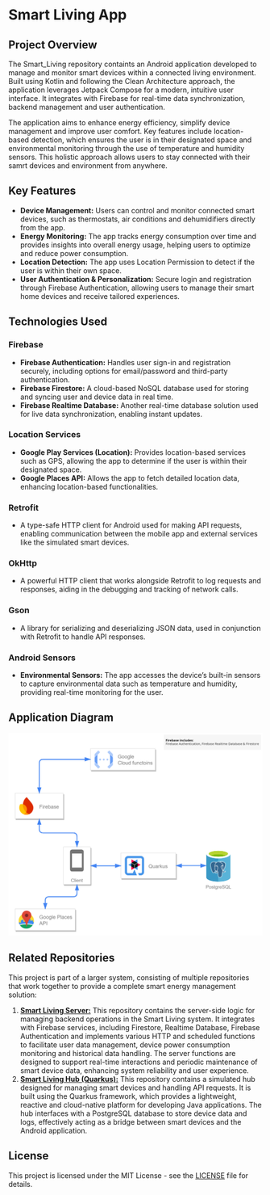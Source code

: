 # Smart Living App

## Project Overview

The Smart_Living repository containts an Android application developed to manage and monitor smart devices within a connected living environment. Built using Kotlin and following the Clean Architecture approach, the application leverages Jetpack Compose for a modern, intuitive user interface. It integrates with Firebase for real-time data synchronization, backend management and user authentication.

The application aims to enhance energy efficiency, simplify device management and improve user comfort. Key features include location-based detection, which ensures the user is in their designated space and environmental monitoring through the use of temperature and humidity sensors. This holistic approach allows users to stay connected with their samrt devices and environment from anywhere.

## Key Features

- **Device Management:** Users can control and monitor connected smart devices, such as thermostats, air conditions and dehumidifiers directly from the app.
- **Energy Monitoring:** The app tracks energy consumption over time and provides insights into overall energy usage, helping users to optimize and reduce power consumption.
- **Location Detection:** The app uses Location Permission to detect if the user is within their own space.
- **User Authentication & Personalization:** Secure login and registration through Firebase Authentication, allowing users to manage their smart home devices and receive tailored experiences.

## Technologies Used

### Firebase

- **Firebase Authentication:** Handles user sign-in and registration securely, including options for email/password and third-party authentication.
- **Firebase Firestore:** A cloud-based NoSQL database used for storing and syncing user and device data in real time.
- **Firebase Realtime Database:** Another real-time database solution used for live data synchronization, enabling instant updates.

### Location Services

- **Google Play Services (Location):** Provides location-based services such as GPS, allowing the app to determine if the user is within their designated space.
- **Google Places API:** Allows the app to fetch detailed location data, enhancing location-based functionalities.

### Retrofit

- A type-safe HTTP client for Android used for making API requests, enabling communication between the mobile app and external services like the simulated smart devices.

### OkHttp

- A powerful HTTP client that works alongside Retrofit to log requests and responses, aiding in the debugging and tracking of network calls.

### Gson

- A library for serializing and deserializing JSON data, used in conjunction with Retrofit to handle API responses.

### Android Sensors

- **Environmental Sensors:** The app accesses the device’s built-in sensors to capture environmental data such as temperature and humidity, providing real-time monitoring for the user.

## Application Diagram

![Application Diagram](./images/program_diagram.png)

## Related Repositories

This project is part of a larger system, consisting of multiple repositories that work together to provide a complete smart energy management solution:

1. **[Smart Living Server:](https://github.com/ApostolisSiampanis/Smart_Living_Server)** This repository contains the server-side logic for managing backend operations in the Smart Living system. It integrates with Firebase services, including Firestore, Realtime Database, Firebase Authentication and implements various HTTP and scheduled functions to facilitate user data management, device power consumption monitoring and historical data handling. The server functions are designed to support real-time interactions and periodic maintenance of smart device data, enhancing system reliability and user experience.
2. **[Smart Living Hub (Quarkus):](https://github.com/ApostolisSiampanis/Smart_Living_Hub)** This repository contains a simulated hub designed for managing smart devices and handling API requests. It is built using the Quarkus framework, which provides a lightweight, reactive and cloud-native platform for developing Java applications. The hub interfaces with a PostgreSQL database to store device data and logs, effectively acting as a bridge between smart devices and the Android application.

## License

This project is licensed under the MIT License - see the [LICENSE](./LICENSE) file for details.
